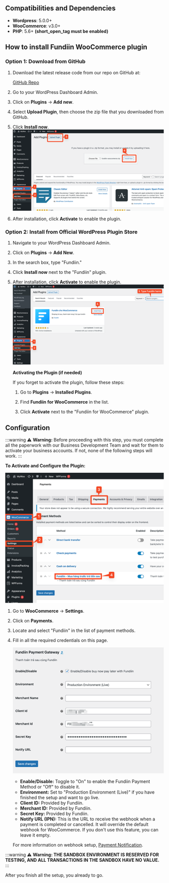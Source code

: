 

## Compatibilities and Dependencies

- **Wordpress**: 5.0.0+
- **WooCommerce**: v3.0+
- **PHP**: 5.6+ __(short_open_tag must be enabled)__

## How to install Fundiin WooCommerce plugin

### Option 1: Download from GitHub

1. Download the latest release code from our repo on GitHub at:
   
   [GitHub Repo](https://github.com/fundiin/Fundiin_Wordpress_Plugin)

2. Go to your WordPress Dashboard Admin.

3. Click on **Plugins** → **Add new**.

4. Select **Upload Plugin**, then choose the zip file that you downloaded from GitHub.

5. Click **Install now**.
    ![How to Install from Zip in WordPress](/img/plugins/woocommerce/how_to_install_from_zip_wordpress.png)
6. After installation, click **Activate** to enable the plugin.

### Option 2: Install from Official WordPress Plugin Store

1. Navigate to your WordPress Dashboard Admin.

2. Click on **Plugins** → **Add New**.

3. In the search box, type "Fundiin."

4. Click **Install now** next to the "Fundiin" plugin.

5. After installation, click **Activate** to enable the plugin.
    ![How to Install from store](/img/plugins/woocommerce/install_from_store.png)

    **Activating the Plugin (if needed)**

    If you forget to activate the plugin, follow these steps:

    1. Go to **Plugins** → **Installed Plugins**.

    2. Find **Fundiin for WooCommerce** in the list.

    3. Click **Activate** next to the "Fundiin for WooCommerce" plugin.


## Configuration


:::warning
⚠️ **Warning:** Before proceeding with this step, you must complete all the paperwork with our Business Development Team and wait for them to activate your business accounts. If not, none of the following steps will work.
:::


**To Activate and Configure the Plugin:**

![Fundiin WooCommerce Settings](/img/plugins/woocommerce/fundiin_woocommerce_settings.png)


1. Go to **WooCommerce** → **Settings**.

2. Click on **Payments**.

3. Locate and select "Fundiin" in the list of payment methods.

4. Fill in all the required credentials on this page.

    ![Fundiin WooCommerce Credentials Settings](/img/plugins/woocommerce/fundiin_woocommerce_settings_attr.png)

    - **Enable/Disable:** Toggle to "On" to enable the Fundiin Payment Method or "Off" to disable it.
    - **Environment:** Set to "Production Environment (Live)" if you have finished the setup and want to go live.
    - **Client ID:** Provided by Fundiin.
    - **Merchant ID:** Provided by Fundiin.
    - **Secret Key:** Provided by Fundiin.
    - **Notify URL (IPN):** This is the URL to receive the webhook when a payment is completed or cancelled. It will override the default webhook for WooCommerce. If you don't use this feature, you can leave it empty.

   For more information on webhook setup, [Payment Notification](https://docs.fundiin.vn/v2/payments/api/notification).

:::warning
⚠️ **Warning: THE SANDBOX ENVIRONMENT IS RESERVED FOR TESTING, AND ALL TRANSACTIONS IN THE SANDBOX HAVE NO VALUE.**
:::

After you finish all the setup, you already to go.